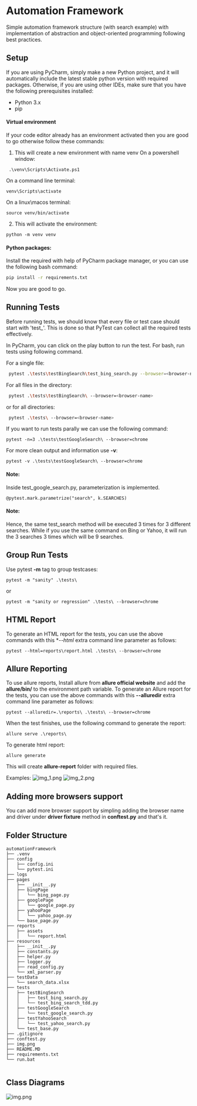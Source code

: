 # Automation Framework

Simple automation framework structure (with search 
example) with implementation of abstraction and 
object-oriented programming following best practices.

## Setup

If you are using PyCharm, simply make a new Python project,
and it will automatically include the latest stable python
version with required packages. Otherwise, if you are using 
other IDEs, make sure that you have the following prerequisites installed:
- Python 3.x
- pip

#### Virtual environment
If your code editor already has an environment activated then you are good to go otherwise follow these commands:

1. This will create a new environment with name venv
On a powershell window:
```
 .\venv\Scripts\Activate.ps1
```
On a command line terminal:
```
venv\Scripts\activate
```
On a linux\macos terminal:
```
source venv/bin/activate
```
2. This will activate the environment:
```
python -m venv venv
```
#### Python packages:
Install the required with help of PyCharm package 
manager, or you can use the following bash command:
```bash
pip install -r requirements.txt
```
Now you are good to go.
## Running Tests
Before running tests, we should know that every file or test case should
start with 'test_'. This is done so that PyTest can collect all the required 
tests effectively.

In PyCharm, you can click on the play button to run the test. For 
bash, run tests using following command.

For a single file:
```bash
 pytest .\tests\testBingSearch\test_bing_search.py --browser=<browser-name>
```
For all files in the directory:
```bash
 pytest .\tests\testBingSearch\ --browser=<browser-name>
```
or for all directories:
```bash
 pytest .\tests\ --browser=<browser-name>
```
If you want to run tests parally we can use the following command:
```
pytest -n=3 .\tests\testGoogleSearch\ --browser=chrome
```
For more clean output and information use **-v**:
```
pytest -v .\tests\testGoogleSearch\ --browser=chrome
```
#### Note: 
Inside test_google_search.py, parameterization is implemented.
```
@pytest.mark.parametrize("search", k.SEARCHES)
```
#### Note: 
Hence, the same test_search method will be
executed 3 times for 3 different searches. While if you use the same command on Bing or Yahoo, it will run 
the 3 searches 3 times which will be 9 searches.

## Group Run Tests
Use pytest **-m** tag to group testcases:
```
pytest -m "sanity" .\tests\ 
```
or
```
pytest -m "sanity or regression" .\tests\ --browser=chrome
```

## HTML Report
To generate an HTML report for the tests, you can use the above commands with this **--html* extra command 
line parameter as follows:
```
pytest --html=reports\report.html .\tests\ --browser=chrome
```

## Allure Reporting
To use allure reports, Install allure from **allure official website** and add the **allure/bin/** 
to the environment path variable. To generate an Allure report for the tests, you can use the above 
commands with this **--alluredir** extra command line parameter as follows:
```
pytest --alluredir=.\reports\ .\tests\ --browser=chrome
```
When the test finishes, use the following command to generate the report:
```
allure serve .\reports\
```
To generate html report:
```
allure generate
```
This will create **allure-report** folder with required files.

Examples:
![img_1.png](img_1.png) ![img_2.png](img_2.png)
## Adding more browsers support

You can add more browser support by simpling adding the browser name and driver
under **driver fixture** method in **conftest.py** and that's it.

## Folder Structure

```
automationFramework
├── .venv
├── config
│   ├── config.ini
│   └── pytest.ini
├── logs
├── pages
│   ├── __init__.py
│   ├── bingPage
│   │   └── bing_page.py
│   ├── googlePage
│   │   └── google_page.py
│   ├── yahooPage
│   │   └── yahoo_page.py
│   └── base_page.py
├── reports
│   ├── assets
│   │   └── report.html
├── resources
│   ├── __init__.py
│   ├── constants.py
│   ├── helper.py
│   ├── logger.py
│   ├── read_config.py
│   └── xml_parser.py
├── testData
│   └── search_data.xlsx
├── tests
│   ├── testBingSearch
│   │   ├── test_bing_search.py
│   │   └── test_bing_search_tdd.py
│   ├── testGoogleSearch
│   │   └── test_google_search.py
│   ├── testYahooSearch
│   │   └── test_yahoo_search.py
│   └── test_base.py
├── .gitignore
├── conftest.py
├── img.png
├── README.MD
├── requirements.txt
└── run.bat


```
## Class Diagrams
![img.png](img.png)
